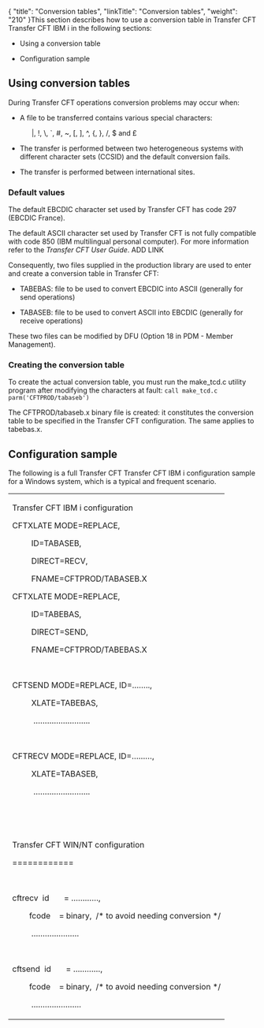 {
    "title": "Conversion tables",
    "linkTitle": "Conversion tables",
    "weight": "210"
}This section describes how to use a conversion table in Transfer CFT Transfer CFT IBM i in the following sections:

-   Using a conversion table
-   Configuration sample

## Using conversion tables

During Transfer CFT operations conversion problems may occur when:

-   A file to be transferred contains various special characters:  
          |, !, \\, \`, #, ~, \[, \], ^, {, }, /, $ and £

<!-- -->

-   The transfer is performed between two heterogeneous systems with different character sets (CCSID) and the default conversion fails.

<!-- -->

-   The transfer is performed between international sites.

### Default values

The default EBCDIC character set used by Transfer CFT has code 297 (EBCDIC France).

The default ASCII character set used by Transfer CFT is not fully compatible with code 850 (IBM multilingual personal computer). For more information refer to the *Transfer CFT User Guide*. ADD LINK

Consequently, two files supplied in the production library are used to enter and create a conversion table in Transfer CFT:

-   TABEBAS: file to be used to convert EBCDIC into ASCII (generally for send operations)

<!-- -->

-   TABASEB: file to be used to convert ASCII into EBCDIC (generally for receive operations)

These two files can be modified by DFU (Option 18 in PDM - Member Management).

### Creating the conversion table

To create the actual conversion table, you must run the make\_tcd.c utility program after modifying the characters at fault: `call make_tcd.c parm('CFTPROD/tabaseb')`

The CFTPROD/tabaseb.x binary file is created: it constitutes the conversion table to be specified in the Transfer CFT configuration. The same applies to tabebas.x.

## Configuration sample

The following is a full Transfer CFT Transfer CFT IBM i configuration sample for a Windows system, which is a typical and frequent scenario.

<table data-cellspacing="0">
<tbody>
<tr class="odd">
<td><p>Transfer CFT IBM i configuration</p>
<p>CFTXLATE MODE=REPLACE,</p>
<p>         ID=TABASEB,</p>
<p>         DIRECT=RECV,</p>
<p>         FNAME=CFTPROD/TABASEB.X</p>
<p>CFTXLATE MODE=REPLACE,</p>
<p>         ID=TABEBAS,</p>
<p>         DIRECT=SEND,</p>
<p>         FNAME=CFTPROD/TABEBAS.X</p>
<p> </p>
<p>CFTSEND MODE=REPLACE, ID=……..,</p>
<p>         XLATE=TABEBAS,</p>
<p>          …………………….</p>
<p> </p>
<p>CFTRECV MODE=REPLACE, ID=………,</p>
<p>         XLATE=TABASEB,</p>
<p>          …………………….</p>
<p> </p>
<p> </p>
<p>Transfer CFT WIN/NT configuration</p>
<p>============</p>
<p> </p>
<p>cftrecv  id       = …………,</p>
<p>        fcode    = binary,  /* to avoid needing conversion */</p>
<p>         …………………</p>
<p> </p>
<p>cftsend  id       = …………,</p>
<p>        fcode    = binary,  /* to avoid needing conversion */</p>
<p>         ………………….</p></td>
</tr>
</tbody>
</table>
